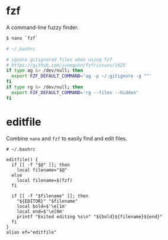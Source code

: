 # fzf

A command-line fuzzy finder.

```bash
$ nano `fzf`
```

```bash
# ~/.bashrc

# ignore gitignored files when using fzf
# https://github.com/junegunn/fzf/issues/1625
if type ag &> /dev/null; then
  export FZF_DEFAULT_COMMAND='ag -p ~/.gitignore -g ""'
fi
if type rg &> /dev/null; then
  export FZF_DEFAULT_COMMAND='rg --files --hidden'
fi
```

# editfile

Combine `nano` and `fzf` to easily find and edit files.

```
# ~/.bashrc

editfile() {
  if [[ -f "$@" ]]; then
    local filename="$@"
  else
    local filename=$(fzf)
  fi

  if [[ -f "$filename" ]]; then
    "${EDITOR}" "$filename"
    local bold=$'\e[1m'
    local end=$'\e[0m'
    printf "Exited editing %s\n" "${bold}${filename}${end}"
  fi
}
alias ef="editfile"
```
